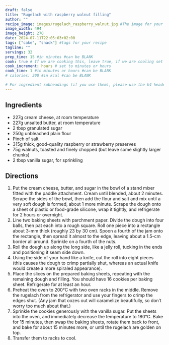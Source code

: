 ```yaml
---
draft: false
title: "Rugelach with raspberry walnut filling"
author: ""
recipe_image: images/rugelach_raspberry_walnut.jpg #The image for your recipe
image_width: 494
image_height: 270
date: 2024-07-11T22:05:03+02:00
tags: ["cake", "snack"] #tags for your recipe
tagline: ""
servings: 32
prep_time: 15 #in minutes #can be BLANK
cook: true # If we are cooking this, leave true, if we are cooling set to false
cook_increment: hours # set to minutes or hours
cook_time: 1 #in minutes or hours #can be BLANK
# calories: 300 #in kcal #can be BLANK

# For ingredient subheadings (if you use them), please use the h4 header.  For print view I have those elements targeted
---
```



## Ingredients

- 227g cream cheese, at room temperature
- 227g unsalted butter, at room temperature
- 2 tbsp granulated sugar
- 250g unbleached plain flour
- Pinch of salt
- 315g thick, good-quality raspberry or strawberry preserves
- 75g walnuts, toasted and finely chopped (but leave some slightly larger chunks)
- 2 tbsp vanilla sugar, for sprinkling

## Directions

1. Put the cream cheese, butter, and sugar in the bowl of a stand mixer fitted with the paddle attachment. Cream until blended, about 2 minutes. Scrape the sides of the bowl, then add the flour and salt and mix until a very soft dough is formed, about 1 more minute. Scrape the dough onto a sheet of plastic or food-grade silicone, wrap it tightly, and refrigerate for 2 hours or overnight.
2. Line two baking sheets with parchment paper. Divide the dough into four balls, then pat each into a rough square. Roll one piece into a rectangle about 3-mm thick (roughly 23 by 30 cm). Spoon a fourth of the jam onto the rectangle, then spread it almost to the edge, leaving about a 1.5-cm border all around. Sprinkle on a fourth of the nuts.
3. Roll the dough up along the long side, like a jelly roll, tucking in the ends and positioning it seam side down.
4. Using the side of your hand like a knife, cut the roll into eight pieces (this causes the dough to crimp partially shut, whereas an actual knife would create a more spiraled appearance).
5. Place the slices on the prepared baking sheets, repeating with the remaining dough and filling. You should have 16 cookies per baking sheet. Refrigerate for at least an hour.
6. Preheat the oven to 200°C with two oven racks in the middle. Remove the rugelach from the refrigerator and use your fingers to crimp the edges shut. (Any jam that oozes out will caramelize beautifully, so don’t worry too much about that.)
7. Sprinkle the cookies generously with the vanilla sugar. Put the sheets into the oven, and immediately decrease the temperature to 180°C. Bake for 15 minutes, then swap the baking sheets, rotate them back to front, and bake for about 15 minutes more, or until the rugelach are golden on top.
8. Transfer them to racks to cool.